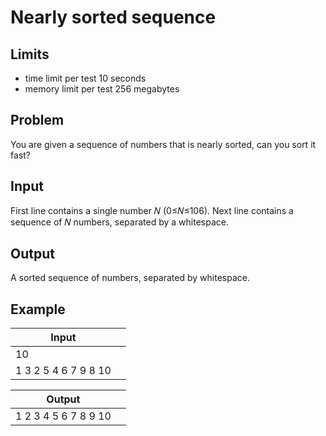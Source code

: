 # Nearly sorted sequence
## Limits
- time limit per test 10 seconds
- memory limit per test 256 megabytes
## Problem
You are given a sequence of numbers that is nearly sorted, can you sort it fast?

## Input
First line contains a single number 𝑁 (0≤𝑁≤106). Next line contains a sequence of 𝑁 numbers, separated by a whitespace.
## Output
A sorted sequence of numbers, separated by whitespace.
## Example
| Input | |              
| ------ | ------ |
|10|
|1 3 2 5 4 6 7 9 8 10|

| Output | |              
| ------ | ------ |
|1 2 3 4 5 6 7 8 9 10 |
